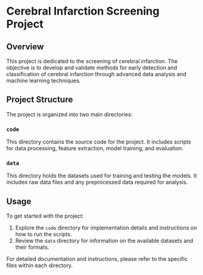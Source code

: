 # Cerebral Infarction Screening Project

## Overview

This project is dedicated to the screening of cerebral infarction. The objective is to develop and validate methods for early detection and classification of cerebral infarction through advanced data analysis and machine learning techniques.

## Project Structure

The project is organized into two main directories:

### `code`

This directory contains the source code for the project. It includes scripts for data processing, feature extraction, model training, and evaluation.

### `data`

This directory holds the datasets used for training and testing the models. It includes raw data files and any preprocessed data required for analysis.

## Usage

To get started with the project:

1. Explore the `code` directory for implementation details and instructions on how to run the scripts.
2. Review the `data` directory for information on the available datasets and their formats.

For detailed documentation and instructions, please refer to the specific files within each directory.
